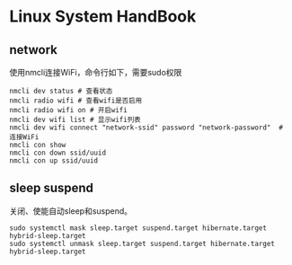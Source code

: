 # Linux System HandBook

## network
使用nmcli连接WiFi，命令行如下，需要sudo权限
```
nmcli dev status # 查看状态
nmcli radio wifi # 查看wifi是否启用
nmcli radio wifi on # 开启wifi
nmcli dev wifi list # 显示wifi列表
nmcli dev wifi connect "network-ssid" password "network-password"  # 连接WiFi
nmcli con show 
nmcli con down ssid/uuid
nmcli con up ssid/uuid
```

## sleep suspend
关闭、使能自动sleep和suspend。
```
sudo systemctl mask sleep.target suspend.target hibernate.target hybrid-sleep.target
sudo systemctl unmask sleep.target suspend.target hibernate.target hybrid-sleep.target
```
